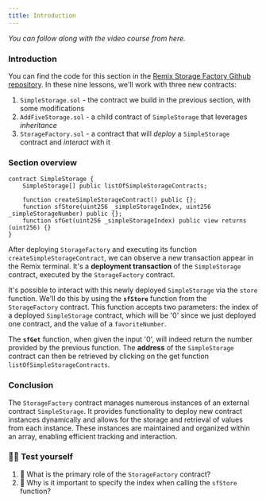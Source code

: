 ```yaml
---
title: Introduction
---
```


_You can follow along with the video course from here._

### Introduction

You can find the code for this section in the [Remix Storage Factory Github repository](https://github.com/cyfrin/remix-storage-factory-f23). In these nine lessons, we'll work with three new contracts:

1. `SimpleStorage.sol` - the contract we build in the previous section, with some modifications
2. `AddFiveStorage.sol` - a child contract of `SimpleStorage` that leverages _inheritance_
3. `StorageFactory.sol` - a contract that will _deploy_ a `SimpleStorage` contract and _interact_ with it

### Section overview

```solidity
contract SimpleStorage {
    SimpleStorage[] public listOfSimpleStorageContracts;

    function createSimpleStorageContract() public {};
    function sfStore(uint256 _simpleStorageIndex, uint256 _simpleStorageNumber) public {};
    function sfGet(uint256 _simpleStorageIndex) public view returns (uint256) {}
}
```

After deploying `StorageFactory` and executing its function `createSimpleStorageContract`, we can observe a new transaction appear in the Remix terminal. It's a **deployment transaction** of the `SimpleStorage` contract, executed by the `StorageFactory` contract.

It's possible to interact with this newly deployed `SimpleStorage` via the `store` function. We'll do this by using the **`sfStore`** function from the `StorageFactory` contract. This function accepts two parameters: the index of a deployed `SimpleStorage` contract, which will be '0' since we just deployed one contract, and the value of a `favoriteNumber`.

The **`sfGet`** function, when given the input '0', will indeed return the number provided by the previous function. The **address** of the `SimpleStorage` contract can then be retrieved by clicking on the get function `listOfSimpleStorageContracts`.

### Conclusion
The `StorageFactory` contract manages numerous instances of an external contract `SimpleStorage`. It provides functionality to deploy new contract instances dynamically and allows for the storage and retrieval of values from each instance. These instances are maintained and organized within an array, enabling efficient tracking and interaction.

### 🧑‍💻 Test yourself

1. 📕 What is the primary role of the `StorageFactory` contract?
2. 📕 Why is it important to specify the index when calling the `sfStore` function?
